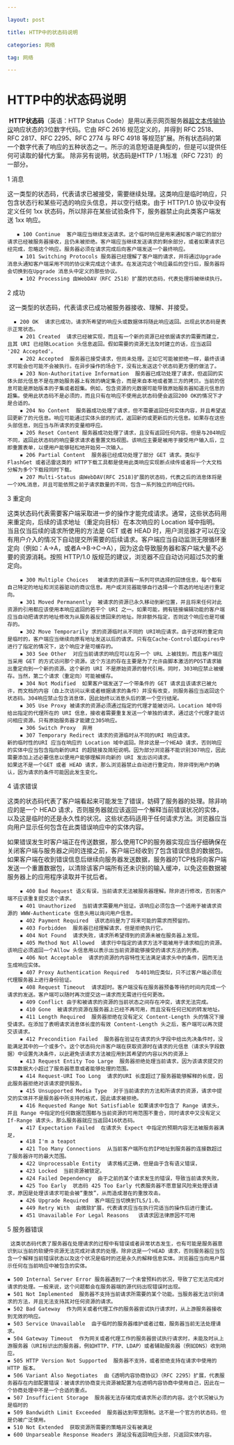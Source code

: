 ```yaml
---

layout: post

title: HTTP中的状态码说明

categories: 网络

tag: 网络

---
```

# HTTP中的状态码说明

​		**HTTP状态码**（英语：HTTP Status Code）是用以表示网页服务器[超文本传输协议](https://baike.baidu.com/item/超文本传输协议)响应状态的3位数字代码。它由 RFC 2616 规范定义的，并得到 RFC 2518、RFC 2817、RFC 2295、RFC 2774 与 RFC 4918 等规范扩展。所有状态码的第一个数字代表了响应的五种状态之一。所示的消息短语是典型的，但是可以提供任何可读取的替代方案。 除非另有说明，状态码是HTTP / 1.1标准（RFC 7231）的一部分。

1 消息  

​       这一类型的状态码，代表请求已被接受，需要继续处理。这类响应是临时响应，只包含状态行和某些可选的响应头信息，并以空行结束。由于 HTTP/1.0 协议中没有定义任何 1xx 状态码，所以除非在某些试验条件下，服务器禁止向此类客户端发送 1xx 响应。

```
   ▪ 100 Continue  客户端应当继续发送请求。这个临时响应是用来通知客户端它的部分请求已经被服务器接收，且仍未被拒绝。客户端应当继续发送请求的剩余部分，或者如果请求已经完成，忽略这个响应。服务器必须在请求完成后向客户端发送一个最终响应。
    ▪ 101 Switching Protocols 服务器已经理解了客户端的请求，并将通过Upgrade 消息头通知客户端采用不同的协议来完成这个请求。在发送完这个响应最后的空行后，服务器将会切换到在Upgrade 消息头中定义的那些协议。
    ▪ 102 Processing 由WebDAV（RFC 2518）扩展的状态码，代表处理将被继续执行。
```

2 成功

​       这一类型的状态码，代表请求已成功被服务器接收、理解、并接受。

```
  ▪ 200 OK  请求已成功，请求所希望的响应头或数据体将随此响应返回。出现此状态码是表示正常状态。
    ▪ 201 Created  请求已经被实现，而且有一个新的资源已经依据请求的需要而建立，且其 URI 已经随Location 头信息返回。假如需要的资源无法及时建立的话，应当返回 '202 Accepted'。
    ▪ 202 Accepted  服务器已接受请求，但尚未处理。正如它可能被拒绝一样，最终该请求可能会也可能不会被执行。在异步操作的场合下，没有比发送这个状态码更方便的做法了。
    ▪ 203 Non-Authoritative Information  服务器已成功处理了请求，但返回的实体头部元信息不是在原始服务器上有效的确定集合，而是来自本地或者第三方的拷贝。当前的信息可能是原始版本的子集或者超集。例如，包含资源的元数据可能导致原始服务器知道元信息的超集。使用此状态码不是必须的，而且只有在响应不使用此状态码便会返回200 OK的情况下才是合适的。
    ▪ 204 No Content  服务器成功处理了请求，但不需要返回任何实体内容，并且希望返回更新了的元信息。响应可能通过实体头部的形式，返回新的或更新后的元信息。如果存在这些头部信息，则应当与所请求的变量相呼应。
    ▪ 205 Reset Content 服务器成功处理了请求，且没有返回任何内容。但是与204响应不同，返回此状态码的响应要求请求者重置文档视图。该响应主要是被用于接受用户输入后，立即重置表单，以便用户能够轻松地开始另一次输入。
    ▪ 206 Partial Content  服务器已经成功处理了部分 GET 请求。类似于 FlashGet 或者迅雷这类的 HTTP下载工具都是使用此类响应实现断点续传或者将一个大文档分解为多个下载段同时下载。
    ▪ 207 Multi-Status 由WebDAV(RFC 2518)扩展的状态码，代表之后的消息体将是一个XML消息，并且可能依照之前子请求数量的不同，包含一系列独立的响应代码。
```

3 重定向

​	   这类状态码代表需要客户端采取进一步的操作才能完成请求。通常，这些状态码用来重定向，后续的请求地址（重定向目标）在本次响应的 Location 域中指明。
​      当且仅当后续的请求所使用的方法是 GET 或者 HEAD 时，用户浏览器才可以在没有用户介入的情况下自动提交所需要的后续请求。客户端应当自动监测无限循环重定向（例如：A->A，或者A->B->C->A），因为这会导致服务器和客户端大量不必要的资源消耗。按照 HTTP/1.0 版规范的建议，浏览器不应自动访问超过5次的重定向。

```
    ▪ 300 Multiple Choices   被请求的资源有一系列可供选择的回馈信息，每个都有自己特定的地址和浏览器驱动的商议信息。用户或浏览器能够自行选择一个首选的地址进行重定向。
    ▪ 301 Moved Permanently  被请求的资源已永久移动到新位置，并且将来任何对此资源的引用都应该使用本响应返回的若干个 URI 之一。如果可能，拥有链接编辑功能的客户端应当自动把请求的地址修改为从服务器反馈回来的地址。除非额外指定，否则这个响应也是可缓存的。
    ▪ 302 Move Temporarily 求的资源临时从不同的 URI响应请求。由于这样的重定向是临时的，客户端应当继续向原有地址发送以后的请求。只有在Cache-Control或Expires中进行了指定的情况下，这个响应才是可缓存的。
    ▪ 303 See Other  对应当前请求的响应可以在另一个 URL 上被找到，而且客户端应当采用 GET 的方式访问那个资源。这个方法的存在主要是为了允许由脚本激活的POST请求输出重定向到一个新的资源。这个新的 URI 不是原始资源的替代引用。同时，303响应禁止被缓存。当然，第二个请求（重定向）可能被缓存。
    ▪ 304 Not Modified  如果客户端发送了一个带条件的 GET 请求且该请求已被允许，而文档的内容（自上次访问以来或者根据请求的条件）并没有改变，则服务器应当返回这个状态码。304响应禁止包含消息体，因此始终以消息头后的第一个空行结尾。 
    ▪ 305 Use Proxy 被请求的资源必须通过指定的代理才能被访问。Location 域中将给出指定的代理所在的 URI 信息，接收者需要重复发送一个单独的请求，通过这个代理才能访问相应资源。只有原始服务器才能建立305响应。
    ▪ 306 Switch Proxy  弃用
    ▪ 307 Temporary Redirect 请求的资源临时从不同的URI 响应请求。
新的临时性的URI 应当在响应的 Location 域中返回。除非这是一个HEAD 请求，否则响应的实体中应当包含指向新的URI 的超链接及简短说明。因为部分浏览器不能识别307响应，因此需要添加上述必要信息以便用户能够理解并向新的 URI 发出访问请求。
如果这不是一个GET 或者 HEAD 请求，那么浏览器禁止自动进行重定向，除非得到用户的确认，因为请求的条件可能因此发生变化。
```

4 请求错误

​	   这类的状态码代表了客户端看起来可能发生了错误，妨碍了服务器的处理。除非响应的是一个 HEAD 请求，否则服务器就应该返回一个解释当前错误状况的实体，以及这是临时的还是永久性的状况。这些状态码适用于任何请求方法。浏览器应当向用户显示任何包含在此类错误响应中的实体内容。

​		如果错误发生时客户端正在传送数据，那么使用TCP的服务器实现应当仔细确保在关闭客户端与服务器之间的连接之前，客户端已经收到了包含错误信息的数据包。如果客户端在收到错误信息后继续向服务器发送数据，服务器的TCP栈将向客户端发送一个重置数据包，以清除该客户端所有还未识别的输入缓冲，以免这些数据被服务器上的应用程序读取并干扰后者。

```
    ▪ 400 Bad Request 语义有误，当前请求无法被服务器理解。除非进行修改，否则客户端不应该重复提交这个请求。
    ▪ 401 Unauthorized  当前请求需要用户验证。该响应必须包含一个适用于被请求资源的 WWW-Authenticate 信息头用以询问用户信息。 
    ▪ 402 Payment Required  该状态码是为了将来可能的需求而预留的。
    ▪ 403 Forbidden  服务器已经理解请求，但是拒绝执行它。
    ▪ 404 Not Found  请求失败，请求所希望得到的资源未被在服务器上发现。
    ▪ 405 Method Not Allowed  请求行中指定的请求方法不能被用于请求相应的资源。该响应必须返回一个Allow 头信息用以表示出当前资源能够接受的请求方法的列表。
    ▪ 406 Not Acceptable  请求的资源的内容特性无法满足请求头中的条件，因而无法生成响应实体。
    ▪ 407 Proxy Authentication Required  与401响应类似，只不过客户端必须在代理服务器上进行身份验证。
    ▪ 408 Request Timeout  请求超时。客户端没有在服务器预备等待的时间内完成一个请求的发送。客户端可以随时再次提交这一请求而无需进行任何更改。
    ▪ 409 Conflict 由于和被请求的资源的当前状态之间存在冲突，请求无法完成。
    ▪ 410 Gone  被请求的资源在服务器上已经不再可用，而且没有任何已知的转发地址。
    ▪ 411 Length Required  服务器拒绝在没有定义 Content-Length 头的情况下接受请求。在添加了表明请求消息体长度的有效 Content-Length 头之后，客户端可以再次提交该请求。
    ▪ 412 Precondition Failed  服务器在验证在请求的头字段中给出先决条件时，没能满足其中的一个或多个。这个状态码允许客户端在获取资源时在请求的元信息（请求头字段数据）中设置先决条件，以此避免该请求方法被应用到其希望的内容以外的资源上
    ▪ 413 Request Entity Too Large  服务器拒绝处理当前请求，因为该请求提交的实体数据大小超过了服务器愿意或者能够处理的范围。
    ▪ 414 Request-URI Too Long  请求的URI 长度超过了服务器能够解释的长度，因此服务器拒绝对该请求提供服务。
    ▪ 415 Unsupported Media Type  对于当前请求的方法和所请求的资源，请求中提交的实体并不是服务器中所支持的格式，因此请求被拒绝。
    ▪ 416 Requested Range Not Satisfiable 如果请求中包含了 Range 请求头，并且 Range 中指定的任何数据范围都与当前资源的可用范围不重合，同时请求中又没有定义 If-Range 请求头，那么服务器就应当返回416状态码。
    ▪ 417 Expectation Failed  在请求头 Expect 中指定的预期内容无法被服务器满足，
    ▪ 418 I'm a teapot
    ▪ 421 Too Many Connections  从当前客户端所在的IP地址到服务器的连接数超过了服务器许可的最大范围。
    ▪ 422 Unprocessable Entity  请求格式正确，但是由于含有语义错误，
    ▪ 423 Locked  当前资源被锁定。
    ▪ 424 Failed Dependency  由于之前的某个请求发生的错误，导致当前请求失败，
    ▪ 425 Too Early  状态码 425 Too Early 代表服务器不愿意冒风险来处理该请求，原因是处理该请求可能会被“重放”，从而造成潜在的重放攻击。
    ▪ 426 Upgrade Required  客户端应当切换到TLS/1.0。
    ▪ 449 Retry With  由微软扩展，代表请求应当在执行完适当的操作后进行重试。
    ▪ 451 Unavailable For Legal Reasons   该请求因法律原因不可用
```

5 服务器错误

  	 这类状态码代表了服务器在处理请求的过程中有错误或者异常状态发生，也有可能是服务器意识到以当前的软硬件资源无法完成对请求的处理。除非这是一个HEAD 请求，否则服务器应当包含一个解释当前错误状态以及这个状况是临时的还是永久的解释信息实体。浏览器应当向用户展示任何在当前响应中被包含的实体。

```
▪ 500 Internal Server Error 服务器遇到了一个未曾预料的状况，导致了它无法完成对请求的处理。一般来说，这个问题都会在服务器端的源代码出现错误时出现。
▪ 501 Not Implemented  服务器不支持当前请求所需要的某个功能。当服务器无法识别请求的方法，并且无法支持其对任何资源的请求。
▪ 502 Bad Gateway  作为网关或者代理工作的服务器尝试执行请求时，从上游服务器接收到无效的响应。
▪ 503 Service Unavailable  由于临时的服务器维护或者过载，服务器当前无法处理请求。
▪ 504 Gateway Timeout  作为网关或者代理工作的服务器尝试执行请求时，未能及时从上游服务器（URI标识出的服务器，例如HTTP、FTP、LDAP）或者辅助服务器（例如DNS）收到响应。
▪ 505 HTTP Version Not Supported  服务器不支持，或者拒绝支持在请求中使用的 HTTP 版本。
▪ 506 Variant Also Negotiates  由《透明内容协商协议》（RFC 2295）扩展，代表服务器存在内部配置错误：被请求的协商变元资源被配置为在透明内容协商中使用自己，因此在一个协商处理中不是一个合适的重点。
▪ 507 Insufficient Storage  服务器无法存储完成请求所必须的内容。这个状况被认为是临时的
▪ 509 Bandwidth Limit Exceeded  服务器达到带宽限制。这不是一个官方的状态码，但是仍被广泛使用。
▪ 510 Not Extended  获取资源所需要的策略并没有被满足
▪ 600 Unparseable Response Headers 源站没有返回响应头部，只返回实体内容。
```

